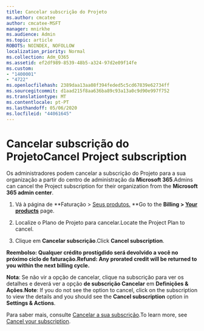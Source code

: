 ```yaml
---
title: Cancelar subscrição do Projeto
ms.author: cmcatee
author: cmcatee-MSFT
manager: mnirkhe
ms.audience: Admin
ms.topic: article
ROBOTS: NOINDEX, NOFOLLOW
localization_priority: Normal
ms.collection: Adm_O365
ms.assetid: ef2df989-8539-48b5-a324-97d2e09f14fe
ms.custom:
- "1400001"
- "4722"
ms.openlocfilehash: 2389daa13aa08f394feded5c5cd67839e62734ff
ms.sourcegitcommit: d1aad215f8aa636ba89c93a13a0c9d90e997f752
ms.translationtype: MT
ms.contentlocale: pt-PT
ms.lasthandoff: 05/06/2020
ms.locfileid: "44061645"
---
```

# <a name="cancel-project-subscription"></a><span data-ttu-id="b60d3-102">Cancelar subscrição do Projeto</span><span class="sxs-lookup"><span data-stu-id="b60d3-102">Cancel Project subscription</span></span>

<span data-ttu-id="b60d3-103">Os administradores podem cancelar a subscrição do Projeto para a sua organização a partir do centro de administração da **Microsoft 365**.</span><span class="sxs-lookup"><span data-stu-id="b60d3-103">Admins can cancel the Project subscription for their organization from the **Microsoft 365 admin center**.</span></span>

1. <span data-ttu-id="b60d3-104">Vá à página de \*\*Faturação > [Seus produtos.](https://go.microsoft.com/fwlink/p/?linkid=842054) \*\*</span><span class="sxs-lookup"><span data-stu-id="b60d3-104">Go to the **Billing > [Your products](https://go.microsoft.com/fwlink/p/?linkid=842054)** page.</span></span>

2. <span data-ttu-id="b60d3-105">Localize o Plano de Projeto para cancelar.</span><span class="sxs-lookup"><span data-stu-id="b60d3-105">Locate the Project Plan to cancel.</span></span>

3. <span data-ttu-id="b60d3-106">Clique em **Cancelar subscrição**.</span><span class="sxs-lookup"><span data-stu-id="b60d3-106">Click **Cancel subscription**.</span></span>

<span data-ttu-id="b60d3-107">**Reembolso: Qualquer crédito prostígdido será devolvido a você no próximo ciclo de faturação.**</span><span class="sxs-lookup"><span data-stu-id="b60d3-107">**Refund: Any prorated credit will be returned to you within the next billing cycle.**</span></span>

<span data-ttu-id="b60d3-108">**Nota**: Se não vir a opção de cancelar, clique na subscrição para ver os detalhes e deverá ver a opção **de subscrição Cancelar** em **Definições & Ações**.</span><span class="sxs-lookup"><span data-stu-id="b60d3-108">**Note**: If you do not see the option to cancel, click on the subscription to view the details and you should see the **Cancel subscription** option in **Settings & Actions**.</span></span>

<span data-ttu-id="b60d3-109">Para saber mais, consulte [Cancelar a sua subscrição](https://docs.microsoft.com/microsoft-365/commerce/subscriptions/cancel-your-subscription).</span><span class="sxs-lookup"><span data-stu-id="b60d3-109">To learn more, see [Cancel your subscription](https://docs.microsoft.com/microsoft-365/commerce/subscriptions/cancel-your-subscription).</span></span>
